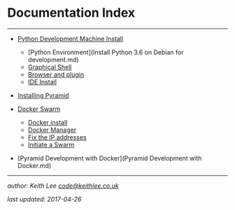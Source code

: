 # Documentation Index


----


* [Python Development Machine Install](DevelopmentMachineInstall.md)
  * [Python Environment](Install Python 3.6 on Debian for development.md)
  * [Graphical Shell](DevelopmentMachineInstall.md#InstallaGraphicalShell)
  * [Browser and plugin](DevelopmentMachineInstall.md#chromiumbrowserplugin)
  * [IDE Install](DevelopmentMachineInstall.md#IDE-Install)


* [Installing Pyramid](InstallingPyramid.md)


* [Docker Swarm](DockerSwarm.md)
  * [Docker install](DockerSwarm.md#DockerInstall)
  * [Docker Manager](DockerSwarm.md#DockerManagerConfiguration)
  * [Fix the IP addresses](DockerSwarm.md#FixtheIPaddresses)
  * [Initiate a Swarm](DockerSwarm.md#InitiateaSwarm)


* [Pyramid Development with Docker](Pyramid Development with Docker.md)

----

*author: Keith Lee <code@keithlee.co.uk>*

*last updated: 2017-04-26*


